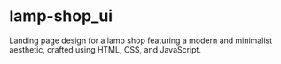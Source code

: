 # lamp-shop_ui
Landing page design for a lamp shop featuring a modern and minimalist aesthetic, crafted using HTML, CSS, and JavaScript.
